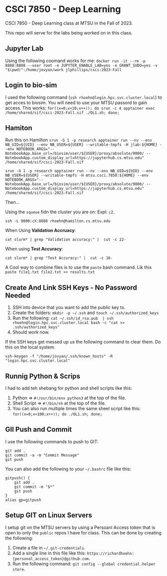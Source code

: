 # CSCI 7850 - Deep Learning
CSCI 7850 - Deep Learning class at MTSU in the Fall of 2023.

This repo will serve for the labs being worked on in this class.

## Jupyter Lab
Using the following coomand works for me:
`docker run -it --rm -p 8888:8888 --user root -e JUPYTER_ENABLE_LAB=yes -e GRANT_SUDO=yes -v "$(pwd)":/home/jovyan/work jlphillips/csci:2023-Fall`

## Login to bio-sim
I used the following command (`ssh rhoehn@login.hpc.svc.cluster.local`) to get acces to biosim. You will need to use your MTSU passord to gain access.
This works: `for((x=0;x<10;x++)); do srun -c 4 apptainer exec /home/shared/sif/csci-2023-Fall.sif ./OL1.sh; done;`

## Hamiton

Run this on Hamilton
`srun -G 1 -p research apptainer run --nv --env NB_UID=${UID} --env NB_USER=${USER} --writable-tmpfs -H jlab:${HOME} --env NOTEBOOK_ARGS="--NotebookApp.base_url=/biosim/user/${USER}/proxy/absolute/9000/ --NotebookApp.custom_display_url=https://jupyterhub.cs.mtsu.edu" /home/shared/sif/csci-2023-Fall.sif`

`srun -G 1 -p research apptainer run --nv --env NB_UID=${UID} --env NB_USER=${USER} --writable-tmpfs -H mtsu.csci.7850:${HOME} --env NOTEBOOK_ARGS="--NotebookApp.base_url=/biosim/user/${USER}/proxy/absolute/9000/ --NotebookApp.custom_display_url=https://jupyterhub.cs.mtsu.edu" /home/shared/sif/csci-2023-Fall.sif`

Then...

Using the `squeue` fidn the cluster you are on: Expl: `c2`.

`ssh -L 9000:cX:8888 rhoehn@hamilton.cs.mtsu.edu`

When Using **Validation Accruacy**:

`cat slurm* | grep "Validation accuracy:" |  cut -c 22-`

When using **Test Accuracy**:

`cat slurm* | grep "Test Accuracy:" |  cut -c 16-`


A Cool way to combine files is to use the `paste` bash command. Lik this `paste file1.txt file2.txt >> results.txt`

## Create And Link SSH Keys - No Password Needed
1. SSH into device that you want to add the public key to.
2. Create the folders: `mkdir -p ~/.ssh` and `touch ~/.ssh/authorized_keys`
3. Run the following: `cat ~/.ssh/id_rsa.pub  | ssh rhoehn@login.hpc.svc.cluster.local bash -c "cat >> .ssh/authorized_keys"`
4. Should work now.

If the SSH keys get messed up us the following command to clear them. Do this on the local system.

```
ssh-keygen -f "/home/jovyan/.ssh/known_hosts" -R "login.hpc.svc.cluster.local"
```



## Runnig Python & Scrips
I had to add teh shebang for python and shell scripts like this:
1. Python => `#!/usr/bin/env python3` at the top of the file.
2. Shell Script => `#!/bin/sh` at the top of the file.
3. You can also run multiple times the same sheel script like this: `for((x=0;x<100;x++)); do ./OL1.sh; done;`

## GII Push and Commit
I use the following commands to push to GIT:

```
git add .
git commit -a -m "Commit Message"
git push
```

You can also add the following to your `~/.bashrc` file like this:

```
gitpush() {
    git add .
    git commit -m "$*"
    git push
}
alias gp=gitpush
```

## Setup GIT on Linux Servers
I setup git on the MTSU servers by using a Persoanl Access token that is open to only the `public` repos I have for class. This can be done by creating the following:
1. Create a file in `~/.git-credentials`.
2. Add a single line in this file like this: `https://richardhoehn:{personal_access_token}@github.com`.
3. Run the following command: `git config --global credential.helper store`.
